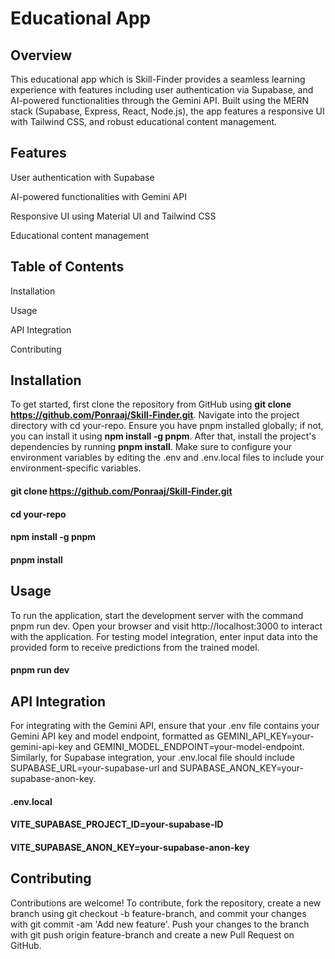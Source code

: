 # Educational App


## Overview

This educational app which is  Skill-Finder provides a seamless learning experience with features including user authentication via Supabase, and AI-powered functionalities through the Gemini API. Built using the MERN stack (Supabase, Express, React, Node.js), the app features a responsive UI with Tailwind CSS, and robust educational content management.

## Features

 User authentication with Supabase
  
 AI-powered functionalities with Gemini API
 
 Responsive UI using Material UI and Tailwind CSS
 
 Educational content management


## Table of Contents
Installation

Usage

API Integration

Contributing


## Installation

To get started, first clone the repository from GitHub using **git clone https://github.com/Ponraaj/Skill-Finder.git**. Navigate into the project directory with cd your-repo. Ensure you have pnpm installed globally; if not, you can install it using **npm install -g pnpm**. After that, install the project's dependencies by running **pnpm install**. Make sure to configure your environment variables by editing the .env and .env.local files to include your environment-specific variables.

#### git clone https://github.com/Ponraaj/Skill-Finder.git
#### cd your-repo
#### npm install -g pnpm
#### pnpm install

## Usage

To run the application, start the development server with the command pnpm run dev. Open your browser and visit http://localhost:3000 to interact with the application. For testing model integration, enter input data into the provided form to receive predictions from the trained model.

#### pnpm run dev

## API Integration

For integrating with the Gemini API, ensure that your .env file contains your Gemini API key and model endpoint, formatted as GEMINI_API_KEY=your-gemini-api-key and GEMINI_MODEL_ENDPOINT=your-model-endpoint. Similarly, for Supabase integration, your .env.local file should include SUPABASE_URL=your-supabase-url and SUPABASE_ANON_KEY=your-supabase-anon-key.

#### .env.local
#### VITE_SUPABASE_PROJECT_ID=your-supabase-ID
#### VITE_SUPABASE_ANON_KEY=your-supabase-anon-key


## Contributing

Contributions are welcome! To contribute, fork the repository, create a new branch using git checkout -b feature-branch, and commit your changes with git commit -am 'Add new feature'. Push your changes to the branch with git push origin feature-branch and create a new Pull Request on GitHub.



